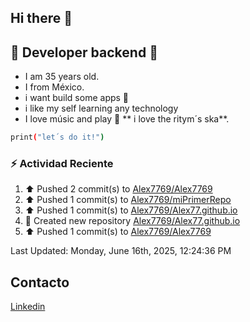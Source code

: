 ## Hi there 👋
 
## :wrench: Developer backend :wrench:</h2> 
* I am 35 years old.
* I from México.
* i want build some apps :rocket:
* i like my self learning any technology 
* I love músic and play :saxophone: ** i love the ritym´s ska**. 

```bash
print("let´s do it!")
```

### :zap: Actividad Reciente
<!--RECENT_ACTIVITY:start-->
1. ⬆️ Pushed 2 commit(s) to [Alex7769/Alex7769](https://github.com/Alex7769/Alex7769)<br>
2. ⬆️ Pushed 1 commit(s) to [Alex7769/miPrimerRepo](https://github.com/Alex7769/miPrimerRepo)<br>
3. ⬆️ Pushed 1 commit(s) to [Alex7769/Alex77.github.io](https://github.com/Alex7769/Alex77.github.io)<br>
4. 📔 Created new repository [Alex7769/Alex77.github.io](https://github.com/Alex7769/Alex77.github.io)<br>
5. ⬆️ Pushed 1 commit(s) to [Alex7769/Alex7769](https://github.com/Alex7769/Alex7769)<br>
<!--RECENT_ACTIVITY:end-->
<!--RECENT_ACTIVITY:last_update-->
Last Updated: Monday, June 16th, 2025, 12:24:36 PM
<!--RECENT_ACTIVITY:last_update_end-->

<!-- Proyectos recientes-->
<!-- -->
##  Contacto
[Linkedin](https://www.linkedin.com/in/erick-alejandro-ramirez-02615798/) 

<!--
**Alex7769/Alex7769** is a ✨ _special_ ✨ repository because its `README.md` (this file) appears on your GitHub profile.

Here are some ideas to get you started:

- 🔭 I’m currently working on ...
- 🌱 I’m currently learning ...
- 👯 I’m looking to collaborate on ...
- 🤔 I’m looking for help with ...
- 💬 Ask me about ...
- 📫 How to reach me: ...
- 😄 Pronouns: ...
- ⚡ Fun fact: ...
https://github-readme-stats.vercel.app/api?username=Alex7769&icons=true --Grafico de actividades
-->
